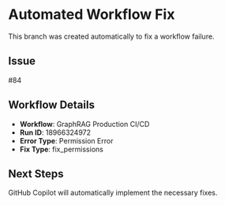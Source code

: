 # Automated Workflow Fix

This branch was created automatically to fix a workflow failure.

## Issue

#84

## Workflow Details

- **Workflow**: GraphRAG Production CI/CD
- **Run ID**: 18966324972
- **Error Type**: Permission Error
- **Fix Type**: fix_permissions

## Next Steps

GitHub Copilot will automatically implement the necessary fixes.
